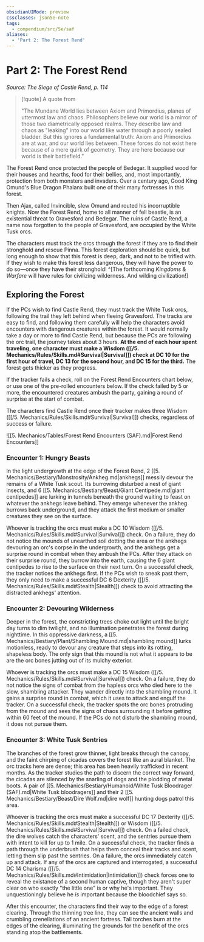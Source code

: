 ```yaml
---
obsidianUIMode: preview
cssclasses: json5e-note
tags:
  - compendium/src/5e/saf
aliases:
  - 'Part 2: The Forest Rend'
---
```

# Part 2: The Forest Rend
*Source: The Siege of Castle Rend, p. 114* 

> [!quote] A quote from   
> 
> "The Mundane World lies between Axiom and Primordius, planes of uttermost law and chaos. Philosophers believe our world is a mirror of those two diametrically opposed realms. They describe law and chaos as "leaking" into our world like water through a poorly sealed bladder. But this ignores a fundamental truth: Axiom and Primordius are at war, and our world lies between. These forces do not exist here because of a mere quirk of geometry. They are here because our world is their battlefield."

The Forest Rend once protected the people of Bedegar. It supplied wood for their houses and hearths, food for their bellies, and, most importantly, protection from both monsters and invaders. Over a century ago, Good King Omund's Blue Dragon Phalanx built one of their many fortresses in this forest.

Then Ajax, called Invincible, slew Omund and routed his incorruptible knights. Now the Forest Rend, home to all manner of fell beastie, is an existential threat to Gravesford and Bedegar. The ruins of Castle Rend, a name now forgotten to the people of Gravesford, are occupied by the White Tusk orcs.

The characters must track the orcs through the forest if they are to find their stronghold and rescue Pinna. This forest exploration should be quick, but long enough to show that this forest is deep, dark, and not to be trifled with. If they wish to make this forest less dangerous, they will have the power to do so—once they have their stronghold! ^[The forthcoming *Kingdoms & Warfare* will have rules for civilizing wilderness. And wilding civilization!]

## Exploring the Forest

If the PCs wish to find Castle Rend, they must track the White Tusk orcs, following the trail they left behind when fleeing Gravesford. The tracks are easy to find, and following them carefully will help the characters avoid encounters with dangerous creatures within the forest. It would normally take a day or more to find Castle Rend, but because the PCs are following the orc trail, the journey takes about 3 hours. **At the end of each hour spent traveling, one character must make a Wisdom ([[/5. Mechanics/Rules/Skills.md#Survival\|Survival]]) check at DC 10 for the first hour of travel, DC 13 for the second hour, and DC 15 for the third.** The forest gets thicker as they progress.

If the tracker fails a check, roll on the Forest Rend Encounters chart below, or use one of the pre-rolled encounters below. If the check failed by 5 or more, the encountered creatures ambush the party, gaining a round of surprise at the start of combat.

The characters find Castle Rend once their tracker makes three Wisdom ([[/5. Mechanics/Rules/Skills.md#Survival\|Survival]]) checks, regardless of success or failure.

![[5. Mechanics/Tables/Forest Rend Encounters (SAF).md\|Forest Rend Encounters]]

### Encounter 1: Hungry Beasts

In the light undergrowth at the edge of the Forest Rend, 2 [[5. Mechanics/Bestiary/Monstrosity/Ankheg.md\|ankhegs]] messily devour the remains of a White Tusk scout. Its burrowing disturbed a nest of giant insects, and 6 [[5. Mechanics/Bestiary/Beast/Giant Centipede.md\|giant centipedes]] are lurking in tunnels beneath the ground waiting to feast on whatever the ankhegs leave behind. They emerge whenever the ankheg burrows back underground, and they attack the first medium or smaller creatures they see on the surface.

Whoever is tracking the orcs must make a DC 10 Wisdom ([[/5. Mechanics/Rules/Skills.md#Survival\|Survival]]) check. On a failure, they do not notice the mounds of unearthed soil dotting the area or the ankhegs devouring an orc's corpse in the undergrowth, and the ankhegs get a surprise round in combat when they ambush the PCs. After they attack on their surprise round, they burrow into the earth, causing the 6 giant centipedes to rise to the surface on their next turn. On a successful check, the tracker notices the ankhegs first. If the PCs wish to sneak past them, they only need to make a successful DC 6 Dexterity ([[/5. Mechanics/Rules/Skills.md#Stealth\|Stealth]]) check to avoid attracting the distracted ankhegs' attention.

### Encounter 2: Devouring Wilderness

Deeper in the forest, the constricting trees choke out light until the bright day turns to dim twilight, and no illumination penetrates the forest during nighttime. In this oppressive darkness, a [[5. Mechanics/Bestiary/Plant/Shambling Mound.md\|shambling mound]] lurks motionless, ready to devour any creature that steps into its rotting, shapeless body. The only sign that this mound is not what it appears to be are the orc bones jutting out of its mulchy exterior.

Whoever is tracking the orcs must make a DC 15 Wisdom ([[/5. Mechanics/Rules/Skills.md#Survival\|Survival]]) check. On a failure, they do not notice the signs of combat from the hapless orcs who died here to the slow, shambling attacker. They wander directly into the shambling mound. It gains a surprise round in combat, which it uses to attack and engulf the tracker. On a successful check, the tracker spots the orc bones protruding from the mound and sees the signs of chaos surrounding it before getting within 60 feet of the mound. If the PCs do not disturb the shambling mound, it does not pursue them.

### Encounter 3: White Tusk Sentries

The branches of the forest grow thinner, light breaks through the canopy, and the faint chirping of cicadas covers the forest like an aural blanket. The orc tracks here are dense; this area has been heavily trafficked in recent months. As the tracker studies the path to discern the correct way forward, the cicadas are silenced by the snarling of dogs and the plodding of metal boots. A pair of [[5. Mechanics/Bestiary/Humanoid/White Tusk Bloodrager (SAF).md\|White Tusk bloodragers]] and their 2 [[5. Mechanics/Bestiary/Beast/Dire Wolf.md\|dire wolf]] hunting dogs patrol this area.

Whoever is tracking the orcs must make a successful DC 17 Dexterity ([[/5. Mechanics/Rules/Skills.md#Stealth\|Stealth]]) or Wisdom ([[/5. Mechanics/Rules/Skills.md#Survival\|Survival]]) check. On a failed check, the dire wolves catch the characters' scent, and the sentries pursue them with intent to kill for up to 1 mile. On a successful check, the tracker finds a path through the underbrush that helps them conceal their tracks and scent, letting them slip past the sentries. On a failure, the orcs immediately catch up and attack. If any of the orcs are captured and interrogated, a successful DC 14 Charisma ([[/5. Mechanics/Rules/Skills.md#Intimidation\|Intimidation]]) check forces one to reveal the existance of a second human captive, though they aren't super clear on who exactly "the little one" is or why he's important. They unquestioningly believe he *is* important because the bloodchief says so.

After this encounter, the characters find their way to the edge of a forest clearing. Through the thinning tree line, they can see the ancient walls and crumbling crenellations of an ancient fortress. Tall torches burn at the edges of the clearing, illuminating the grounds for the benefit of the orcs standing atop the battlements.
